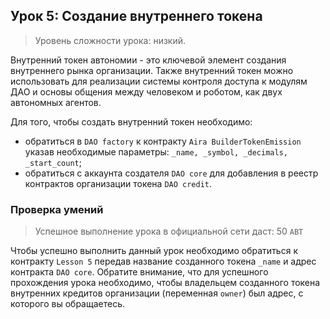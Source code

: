 ## Урок 5: Создание внутреннего токена

> Уровень сложности урока: низкий.

Внутренний токен автономии - это ключевой элемент создания внутреннего рынка организации. Также внутренний токен можно использовать для реализации системы контроля доступа к модулям ДАО и основы общения между человеком и роботом, как двух автономных агентов.  

Для того, чтобы создать внутренний токен необходимо:

- обратиться в `DAO factory` к контракту `Aira BuilderTokenEmission` указав необходимые параметры: `_name, _symbol, _decimals, _start_count`;
- обратиться с аккаунта создателя `DAO core` для добавления в реестр контрактов организации токена `DAO credit`.

### Проверка умений

> Успешное выполнение урока в официальной сети даст: 50 `ABT`

Чтобы успешно выполнить данный урок необходимо обратиться к контракту `Lesson 5` передав название созданного токена `_name` и адрес контракта `DAO core`. Обратите внимание, что для успешного прохождения урока необходимо, чтобы владельцем созданного токена внутренних кредитов организации (переменная `owner`) был адрес, с которого вы обращаетесь.

